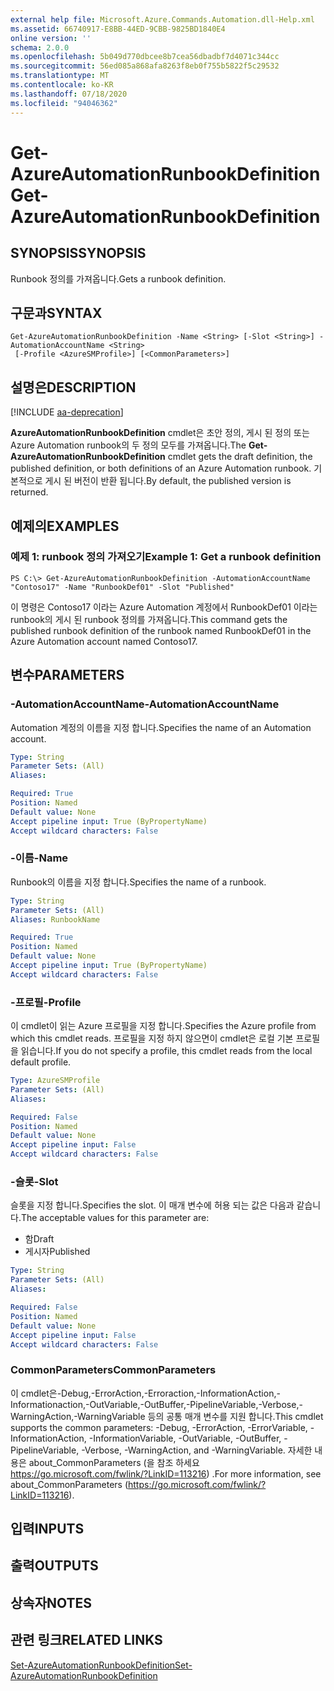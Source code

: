 ```yaml
---
external help file: Microsoft.Azure.Commands.Automation.dll-Help.xml
ms.assetid: 66740917-E8BB-44ED-9CBB-9825BD1840E4
online version: ''
schema: 2.0.0
ms.openlocfilehash: 5b049d770dbcee8b7cea56dbadbf7d4071c344cc
ms.sourcegitcommit: 56ed085a868afa8263f8eb0f755b5822f5c29532
ms.translationtype: MT
ms.contentlocale: ko-KR
ms.lasthandoff: 07/18/2020
ms.locfileid: "94046362"
---
```

# <span data-ttu-id="1ea7c-101">Get-AzureAutomationRunbookDefinition</span><span class="sxs-lookup"><span data-stu-id="1ea7c-101">Get-AzureAutomationRunbookDefinition</span></span>

## <span data-ttu-id="1ea7c-102">SYNOPSIS</span><span class="sxs-lookup"><span data-stu-id="1ea7c-102">SYNOPSIS</span></span>

<span data-ttu-id="1ea7c-103">Runbook 정의를 가져옵니다.</span><span class="sxs-lookup"><span data-stu-id="1ea7c-103">Gets a runbook definition.</span></span>

## <span data-ttu-id="1ea7c-104">구문과</span><span class="sxs-lookup"><span data-stu-id="1ea7c-104">SYNTAX</span></span>

```
Get-AzureAutomationRunbookDefinition -Name <String> [-Slot <String>] -AutomationAccountName <String>
 [-Profile <AzureSMProfile>] [<CommonParameters>]
```

## <span data-ttu-id="1ea7c-105">설명은</span><span class="sxs-lookup"><span data-stu-id="1ea7c-105">DESCRIPTION</span></span>

[!INCLUDE [aa-deprecation](../include/aa-deprecation.md)]

<span data-ttu-id="1ea7c-106">**AzureAutomationRunbookDefinition** cmdlet은 초안 정의, 게시 된 정의 또는 Azure Automation runbook의 두 정의 모두를 가져옵니다.</span><span class="sxs-lookup"><span data-stu-id="1ea7c-106">The **Get-AzureAutomationRunbookDefinition** cmdlet gets the draft definition, the published definition, or both definitions of an Azure Automation runbook.</span></span>
<span data-ttu-id="1ea7c-107">기본적으로 게시 된 버전이 반환 됩니다.</span><span class="sxs-lookup"><span data-stu-id="1ea7c-107">By default, the published version is returned.</span></span>

## <span data-ttu-id="1ea7c-108">예제의</span><span class="sxs-lookup"><span data-stu-id="1ea7c-108">EXAMPLES</span></span>

### <span data-ttu-id="1ea7c-109">예제 1: runbook 정의 가져오기</span><span class="sxs-lookup"><span data-stu-id="1ea7c-109">Example 1: Get a runbook definition</span></span>
```
PS C:\> Get-AzureAutomationRunbookDefinition -AutomationAccountName "Contoso17" -Name "RunbookDef01" -Slot "Published"
```

<span data-ttu-id="1ea7c-110">이 명령은 Contoso17 이라는 Azure Automation 계정에서 RunbookDef01 이라는 runbook의 게시 된 runbook 정의를 가져옵니다.</span><span class="sxs-lookup"><span data-stu-id="1ea7c-110">This command gets the published runbook definition of the runbook named RunbookDef01 in the Azure Automation account named Contoso17.</span></span>

## <span data-ttu-id="1ea7c-111">변수</span><span class="sxs-lookup"><span data-stu-id="1ea7c-111">PARAMETERS</span></span>

### <span data-ttu-id="1ea7c-112">-AutomationAccountName</span><span class="sxs-lookup"><span data-stu-id="1ea7c-112">-AutomationAccountName</span></span>
<span data-ttu-id="1ea7c-113">Automation 계정의 이름을 지정 합니다.</span><span class="sxs-lookup"><span data-stu-id="1ea7c-113">Specifies the name of an Automation account.</span></span>

```yaml
Type: String
Parameter Sets: (All)
Aliases: 

Required: True
Position: Named
Default value: None
Accept pipeline input: True (ByPropertyName)
Accept wildcard characters: False
```

### <span data-ttu-id="1ea7c-114">-이름</span><span class="sxs-lookup"><span data-stu-id="1ea7c-114">-Name</span></span>
<span data-ttu-id="1ea7c-115">Runbook의 이름을 지정 합니다.</span><span class="sxs-lookup"><span data-stu-id="1ea7c-115">Specifies the name of a runbook.</span></span>

```yaml
Type: String
Parameter Sets: (All)
Aliases: RunbookName

Required: True
Position: Named
Default value: None
Accept pipeline input: True (ByPropertyName)
Accept wildcard characters: False
```

### <span data-ttu-id="1ea7c-116">-프로필</span><span class="sxs-lookup"><span data-stu-id="1ea7c-116">-Profile</span></span>
<span data-ttu-id="1ea7c-117">이 cmdlet이 읽는 Azure 프로필을 지정 합니다.</span><span class="sxs-lookup"><span data-stu-id="1ea7c-117">Specifies the Azure profile from which this cmdlet reads.</span></span>
<span data-ttu-id="1ea7c-118">프로필을 지정 하지 않으면이 cmdlet은 로컬 기본 프로필을 읽습니다.</span><span class="sxs-lookup"><span data-stu-id="1ea7c-118">If you do not specify a profile, this cmdlet reads from the local default profile.</span></span>

```yaml
Type: AzureSMProfile
Parameter Sets: (All)
Aliases: 

Required: False
Position: Named
Default value: None
Accept pipeline input: False
Accept wildcard characters: False
```

### <span data-ttu-id="1ea7c-119">-슬롯</span><span class="sxs-lookup"><span data-stu-id="1ea7c-119">-Slot</span></span>
<span data-ttu-id="1ea7c-120">슬롯을 지정 합니다.</span><span class="sxs-lookup"><span data-stu-id="1ea7c-120">Specifies the slot.</span></span>
<span data-ttu-id="1ea7c-121">이 매개 변수에 허용 되는 값은 다음과 같습니다.</span><span class="sxs-lookup"><span data-stu-id="1ea7c-121">The acceptable values for this parameter are:</span></span>

- <span data-ttu-id="1ea7c-122">함</span><span class="sxs-lookup"><span data-stu-id="1ea7c-122">Draft</span></span>
- <span data-ttu-id="1ea7c-123">게시자</span><span class="sxs-lookup"><span data-stu-id="1ea7c-123">Published</span></span>

```yaml
Type: String
Parameter Sets: (All)
Aliases: 

Required: False
Position: Named
Default value: None
Accept pipeline input: False
Accept wildcard characters: False
```

### <span data-ttu-id="1ea7c-124">CommonParameters</span><span class="sxs-lookup"><span data-stu-id="1ea7c-124">CommonParameters</span></span>
<span data-ttu-id="1ea7c-125">이 cmdlet은-Debug,-ErrorAction,-Erroraction,-InformationAction,-Informationaction,-OutVariable,-OutBuffer,-PipelineVariable,-Verbose,-WarningAction,-WarningVariable 등의 공통 매개 변수를 지원 합니다.</span><span class="sxs-lookup"><span data-stu-id="1ea7c-125">This cmdlet supports the common parameters: -Debug, -ErrorAction, -ErrorVariable, -InformationAction, -InformationVariable, -OutVariable, -OutBuffer, -PipelineVariable, -Verbose, -WarningAction, and -WarningVariable.</span></span> <span data-ttu-id="1ea7c-126">자세한 내용은 about_CommonParameters (을 참조 하세요 https://go.microsoft.com/fwlink/?LinkID=113216) .</span><span class="sxs-lookup"><span data-stu-id="1ea7c-126">For more information, see about_CommonParameters (https://go.microsoft.com/fwlink/?LinkID=113216).</span></span>

## <span data-ttu-id="1ea7c-127">입력</span><span class="sxs-lookup"><span data-stu-id="1ea7c-127">INPUTS</span></span>

## <span data-ttu-id="1ea7c-128">출력</span><span class="sxs-lookup"><span data-stu-id="1ea7c-128">OUTPUTS</span></span>

## <span data-ttu-id="1ea7c-129">상속자</span><span class="sxs-lookup"><span data-stu-id="1ea7c-129">NOTES</span></span>

## <span data-ttu-id="1ea7c-130">관련 링크</span><span class="sxs-lookup"><span data-stu-id="1ea7c-130">RELATED LINKS</span></span>

[<span data-ttu-id="1ea7c-131">Set-AzureAutomationRunbookDefinition</span><span class="sxs-lookup"><span data-stu-id="1ea7c-131">Set-AzureAutomationRunbookDefinition</span></span>](./Set-AzureAutomationRunbookDefinition.md)



